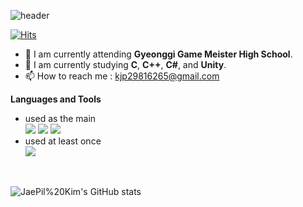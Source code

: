 ![header](https://capsule-render.vercel.app/api?type=waving&color=auto&height=200&section=header&text=JaePil's%20GitHub&fontSize=60&animation=fadeIn&fontAlignY=35)

<!--
# Hi there 👋 I'm JaePil Kim
-->

<!--
**kjp2981/kjp2981** is a ✨ _special_ ✨ repository because its `README.md` (this file) appears on your GitHub profile.

Here are some ideas to get you started:

- 🔭 I’m currently working on ...
- 🌱 I’m currently learning ...
- 👯 I’m looking to collaborate on ...
- 🤔 I’m looking for help with ...
- 💬 Ask me about ...
- 📫 How to reach me: ...
- 😄 Pronouns: ...
- ⚡ Fun fact: ...
-->

[![Hits](https://hits.seeyoufarm.com/api/count/incr/badge.svg?url=https%3A%2F%2Fgithub.com%2Fkjp2981&count_bg=%2379C83D&title_bg=%23555555&icon=&icon_color=%23E7E7E7&title=hits&edge_flat=false)](https://github.com/kjp2981)

 - 🔭 I am currently attending <b>Gyeonggi Game Meister High School</b>.
 - 🌱 I am currently studying <b>C</b>, <b>C++</b>, <b>C#</b>, and <b>Unity</b>.
 - 📫 How to reach me : kjp29816265@gmail.com

<b>Languages and Tools</b>
 - used as the main<br>
    <img src="https://img.shields.io/badge/C++-00599C?style=flat-square&logo=C%2B%2B&logoColor=white"/></a>
    <img src="https://img.shields.io/badge/C%23-239120?style=flat-square&logo=csharp&logoColor=white"/></a>
    <img src="https://img.shields.io/badge/Unity-000000?style=flat-square&logo=Unity&logoColor=FFFFFF"/></a>
 - used at least once<br>
    <img src="https://img.shields.io/badge/C-A8B9CC?style=flat-square&logo=C&logoColor=white"/></a>
    <!--<img src="https://img.shields.io/badge/Python-3776AB?style=flat-square&logo=Python&logoColor=white"/></a>-->
<br>

![JaePil%20Kim's GitHub stats](https://github-readme-stats.vercel.app/api?username=kjp2981&show_icons=true&theme=dark)
